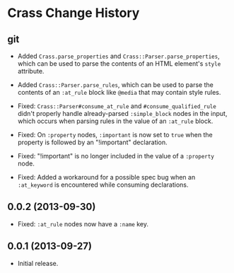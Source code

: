 Crass Change History
====================

git
---

* Added `Crass.parse_properties` and `Crass::Parser.parse_properties`, which can
  be used to parse the contents of an HTML element's `style` attribute.

* Added `Crass::Parser.parse_rules`, which can be used to parse the contents of
  an `:at_rule` block like `@media` that may contain style rules.

* Fixed: `Crass::Parser#consume_at_rule` and `#consume_qualified_rule` didn't
  properly handle already-parsed `:simple_block` nodes in the input, which
  occurs when parsing rules in the value of an `:at_rule` block.

* Fixed: On `:property` nodes, `:important` is now set to `true` when the
  property is followed by an "!important" declaration.

* Fixed: "!important" is no longer included in the value of a `:property` node.

* Fixed: Added a workaround for a possible spec bug when an `:at_keyword` is
  encountered while consuming declarations.


0.0.2 (2013-09-30)
------------------

* Fixed: `:at_rule` nodes now have a `:name` key.


0.0.1 (2013-09-27)
------------------

* Initial release.

